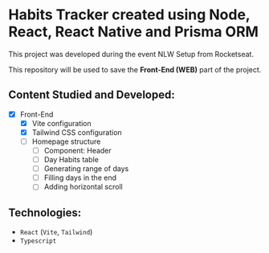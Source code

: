 # Habits Tracker created using Node, React, React Native and Prisma ORM

This project was developed during the event NLW Setup from Rocketseat.

This repository will be used to save the **Front-End (WEB)** part of the project.

## Content Studied and Developed:

- [x] Front-End
  - [x] Vite configuration
  - [x] Tailwind CSS configuration
  - [ ] Homepage structure
    - [ ] Component: Header
    - [ ] Day Habits table
    - [ ] Generating range of days
    - [ ] Filling days in the end
    - [ ] Adding horizontal scroll

## Technologies:

- `React` (`Vite`, `Tailwind`)
- `Typescript`
